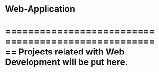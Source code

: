 # Web-Application
======================================================
Projects related with Web Development will be put here.
======================================================
